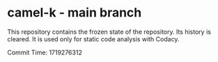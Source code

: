 # camel-k - main branch

This repository contains the frozen state of the repository.
Its history is cleared. It is used only for static code
analysis with Codacy.

Commit Time: 1719276312